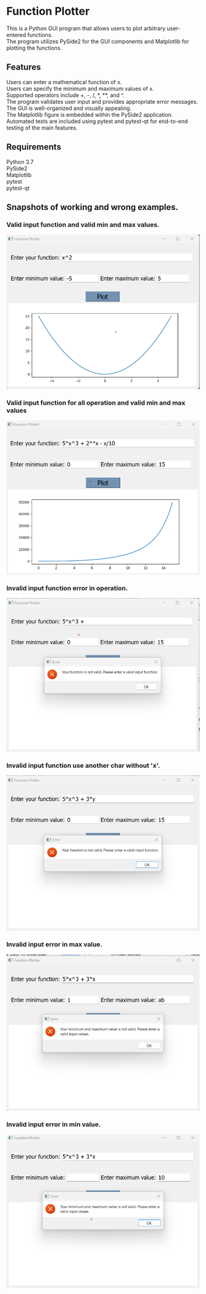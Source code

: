 # Function Plotter

 This is a Python GUI program that allows users to plot arbitrary user-entered functions.   
 The program utilizes PySide2 for the GUI components and Matplotlib for plotting the functions.  

## Features
 Users can enter a mathematical function of x.   
 Users can specify the minimum and maximum values of x.    
 Supported operators include +, -, /, *, **, and ^.   
 The program validates user input and provides appropriate error messages.   
 The GUI is well-organized and visually appealing.   
 The Matplotlib figure is embedded within the PySide2 application.   
 Automated tests are included using pytest and pytest-qt for end-to-end testing of the main features.   

## Requirements
 Python 3.7   
 PySide2   
 Matplotlib   
 pytest   
 pytest-qt    

## Snapshots of working and wrong examples.
### Valid input function and valid min and max values. 
![Example Screenshot](valid_func_valid_vaues.png)
### Valid input function for all operation and valid min and max values 
![Example Screenshot](valid_all_operation.png)
### Invalid input function error in operation. 
![Example Screenshot](invalid_func.png)
### Invalid input function use another char without 'x'.
![Example Screenshot](invalid_func2.png)
### Invalid input error in max value.
![Example Screenshot](invalid_max_min.png)
### Invalid input error in min value.
![Example Screenshot](invalid_min.png)